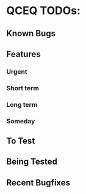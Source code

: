 # QCEQ TODOs:

## Known Bugs

## Features

### Urgent

### Short term

### Long term

### Someday

## To Test

## Being Tested

## Recent Bugfixes